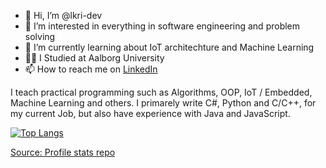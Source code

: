 - 👋 Hi, I’m @lkri-dev
- 👀 I’m interested in everything in software engineering and problem solving
- 🌱 I’m currently learning about IoT architechture and Machine Learning
- 👩‍🎓 I Studied at Aalborg University
- 📫 How to reach me on [LinkedIn](https://www.linkedin.com/in/laerkebkristensen/)


I teach practical programming such as Algorithms, OOP, IoT / Embedded, Machine Learning and others.
I primarely write C#, Python and C/C++, for my current Job, but also have experience with Java and JavaScript.

[![Top Langs](https://github-readme-stats.vercel.app/api/top-langs/?username=lkri-dev&layout=donut&theme=tokyonight)](https://github.com/lkri-dev/github-readme-stats)

[Source: Profile stats repo](https://github.com/anuraghazra/github-readme-stats)

<!---
lkri-dev/lkri-dev is a ✨ special ✨ repository because its `README.md` (this file) appears on your GitHub profile.
You can click the Preview link to take a look at your changes.
--->

